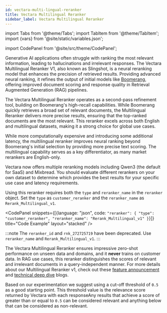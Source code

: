 ```yaml
---
id: vectara-multi-lingual-reranker
title: Vectara Multilingual Reranker
sidebar_label: Vectara Multilingual Reranker
---
```


import Tabs from '@theme/Tabs';
import TabItem from '@theme/TabItem';
import {vars} from '@site/static/variables.json';

import CodePanel from '@site/src/theme/CodePanel';


Generative AI applications often struggle with ranking the most relevant
information, leading to hallucinations and irrelevant responses. The Vectara
Multilingual Reranker V1, also known as Slingshot, is a neural reranking model
that enhances the precision of retrieved results. Providing advanced neural
ranking, it refines the output of initial models like [Boomerang](https://vectara.com/blog/introducing-boomerang-vectaras-new-and-improved-retrieval-model/),
offering improved document scoring and response quality in Retrieval Augmented
Generation (RAG) pipelines.

The Vectara Multilingual Reranker operates as a second-pass refinement tool,
building on Boomerang's high-recall capabilities. While Boomerang quickly
retrieves a broad set of relevant documents, the Multilingual Reranker
delivers more precise results, ensuring that the top-ranked documents are the
most relevant. This reranker excels across both English and multilingual
datasets, making it a strong choice for global use cases.

While more computationally expensive and introducing some additional latency,
the multilingual reranker improves neural ranking beyond Boomerang's initial
selection by providing more precise text scoring. The multilingual capability
serves as a key differentiator, as many market rerankers are English-only.

Vectara now offers multiple reranking models including Qwen3 (the default for
SaaS) and Mixbread. You should evaluate different rerankers on your own
dataset to determine which provides the best results for your specific use
case and latency requirements.

Using this reranker requires both the `type` and `reranker_name` in the 
`reranker` object. Set the `type` as `customer_reranker` and the `reranker_name` 
as `Rerank_Multilingual_v1`.

<CodePanel snippets={[{language: "json", code: `"reranker": {
      "type": "customer_reranker",
      "reranker_name": "Rerank_Multilingual_v1"
    }`}]} title="Code Example" layout="stacked" />

:::note
The `reranker_id` and `rnk_272725719` have been deprecated. Use `reranker_name` and 
`Rerank_Multilingual_v1`.
:::

The Vectara Multilingual Reranker ensures impressive zero-shot performance on 
unseen data and domains, and it **never** trains on customer data. In RAG use 
cases, this reranker distinguishes the scores of relevant and irrelevant 
documents in a query-independent manner. For more details about our 
Multilingual Reranker v1, check out these [feature announcement](https://vectara.com/blog/unlocking-the-state-of-the-art-reranker-introducing-the-vectara-multilingual-reranker_v1/) and 
[technical deep dive](https://vectara.com/blog/deep-dive-into-vectara-multilingual-reranker-v1-state-of-the-art-reranker-across-100-languages/) blogs.

Based on our experimentation we suggest using a cut-off threshold of `0.5` as 
a good starting point. This threshold value is the relevance score returned by 
Vectara with each responseAny results that achieve a score of greater than or 
equal to `0.5` can be considered relevant and anything below that can be 
considered as non-relevant.
